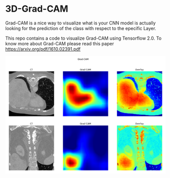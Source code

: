 # 3D-Grad-CAM
Grad-CAM is a nice way to visualize what is your CNN model is actually looking for the prediction of the class with respect to the epecific Layer.


This repo contains a code to visualize Grad-CAM using Tensorflow 2.0. To know more about Grad-CAM please read this paper https://arxiv.org/pdf/1610.02391.pdf

![GradCAM](https://github.com/fitushar/3D-Grad-CAM/blob/master/Figure/Grad-CAM.png)
